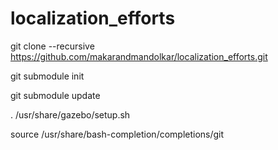 # localization_efforts

git clone --recursive https://github.com/makarandmandolkar/localization_efforts.git

git submodule init

git submodule update


. /usr/share/gazebo/setup.sh

source /usr/share/bash-completion/completions/git

